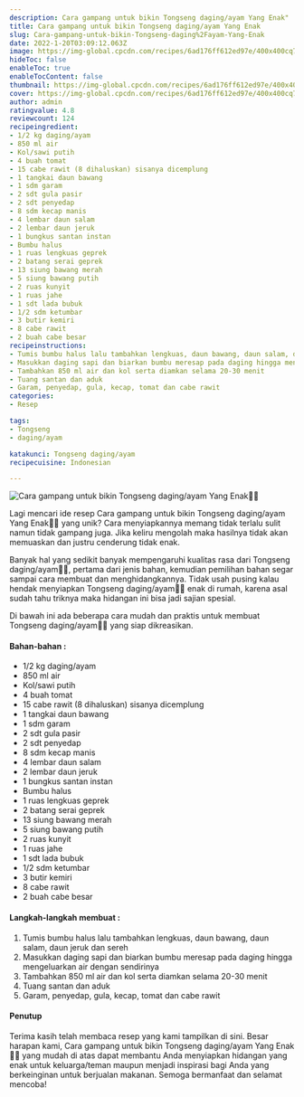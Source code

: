 ```yaml
---
description: Cara gampang untuk bikin Tongseng daging/ayam Yang Enak"
title: Cara gampang untuk bikin Tongseng daging/ayam Yang Enak
slug: Cara-gampang-untuk-bikin-Tongseng-daging%2Fayam-Yang-Enak
date: 2022-1-20T03:09:12.063Z
image: https://img-global.cpcdn.com/recipes/6ad176ff612ed97e/400x400cq70/photo.jpg
hideToc: false
enableToc: true
enableTocContent: false
thumbnail: https://img-global.cpcdn.com/recipes/6ad176ff612ed97e/400x400cq70/photo.jpg
cover: https://img-global.cpcdn.com/recipes/6ad176ff612ed97e/400x400cq70/photo.jpg
author: admin
ratingvalue: 4.8
reviewcount: 124
recipeingredient:
- 1/2 kg daging/ayam
- 850 ml air
- Kol/sawi putih
- 4 buah tomat
- 15 cabe rawit (8 dihaluskan) sisanya dicemplung
- 1 tangkai daun bawang
- 1 sdm garam
- 2 sdt gula pasir
- 2 sdt penyedap
- 8 sdm kecap manis
- 4 lembar daun salam
- 2 lembar daun jeruk
- 1 bungkus santan instan
- Bumbu halus
- 1 ruas lengkuas geprek
- 2 batang serai geprek
- 13 siung bawang merah
- 5 siung bawang putih
- 2 ruas kunyit
- 1 ruas jahe
- 1 sdt lada bubuk
- 1/2 sdm ketumbar
- 3 butir kemiri
- 8 cabe rawit
- 2 buah cabe besar
recipeinstructions:
- Tumis bumbu halus lalu tambahkan lengkuas, daun bawang, daun salam, daun jeruk dan sereh
- Masukkan daging sapi dan biarkan bumbu meresap pada daging hingga mengeluarkan air dengan sendirinya
- Tambahkan 850 ml air dan kol serta diamkan selama 20-30 menit
- Tuang santan dan aduk
- Garam, penyedap, gula, kecap, tomat dan cabe rawit
categories:
- Resep

tags:
- Tongseng
- daging/ayam

katakunci: Tongseng daging/ayam
recipecuisine: Indonesian

---
```


![Cara gampang untuk bikin Tongseng daging/ayam Yang Enak👩‍🍳](https://img-global.cpcdn.com/recipes/6ad176ff612ed97e/400x400cq70/photo.jpg)

Lagi mencari ide resep Cara gampang untuk bikin Tongseng daging/ayam Yang Enak👩‍🍳 yang unik? Cara menyiapkannya memang tidak terlalu sulit namun tidak gampang juga. Jika keliru mengolah maka hasilnya tidak akan memuaskan dan justru cenderung tidak enak.

Banyak hal yang sedikit banyak mempengaruhi kualitas rasa dari Tongseng daging/ayam👩‍🍳, pertama dari jenis bahan, kemudian pemilihan bahan segar sampai cara membuat dan menghidangkannya. Tidak usah pusing kalau hendak menyiapkan Tongseng daging/ayam👩‍🍳 enak di rumah, karena asal sudah tahu triknya maka hidangan ini bisa jadi sajian spesial.

Di bawah ini ada beberapa cara mudah dan praktis untuk membuat Tongseng daging/ayam👩‍🍳 yang siap dikreasikan.

<!--inarticleads1-->

#### Bahan-bahan :

- 1/2 kg daging/ayam
- 850 ml air
- Kol/sawi putih
- 4 buah tomat
- 15 cabe rawit (8 dihaluskan) sisanya dicemplung
- 1 tangkai daun bawang
- 1 sdm garam
- 2 sdt gula pasir
- 2 sdt penyedap
- 8 sdm kecap manis
- 4 lembar daun salam
- 2 lembar daun jeruk
- 1 bungkus santan instan
- Bumbu halus
- 1 ruas lengkuas geprek
- 2 batang serai geprek
- 13 siung bawang merah
- 5 siung bawang putih
- 2 ruas kunyit
- 1 ruas jahe
- 1 sdt lada bubuk
- 1/2 sdm ketumbar
- 3 butir kemiri
- 8 cabe rawit
- 2 buah cabe besar

<!--inarticleads2-->

#### Langkah-langkah membuat :

1. Tumis bumbu halus lalu tambahkan lengkuas, daun bawang, daun salam, daun jeruk dan sereh
1. Masukkan daging sapi dan biarkan bumbu meresap pada daging hingga mengeluarkan air dengan sendirinya
1. Tambahkan 850 ml air dan kol serta diamkan selama 20-30 menit
1. Tuang santan dan aduk
1. Garam, penyedap, gula, kecap, tomat dan cabe rawit

#### Penutup

Terima kasih telah membaca resep yang kami tampilkan di sini. Besar harapan kami, Cara gampang untuk bikin Tongseng daging/ayam Yang Enak👩‍🍳 yang mudah di atas dapat membantu Anda menyiapkan hidangan yang enak untuk keluarga/teman maupun menjadi inspirasi bagi Anda yang berkeinginan untuk berjualan makanan. Semoga bermanfaat dan selamat mencoba!